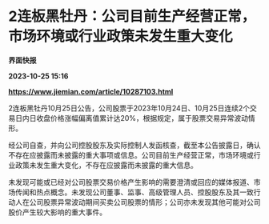 # 2连板黑牡丹：公司目前生产经营正常，市场环境或行业政策未发生重大变化
**界面快报**

**2023-10-25 15:16**

**https://www.jiemian.com/article/10287103.html**

2连板黑牡丹10月25日公告，公司股票于2023年10月24日、10月25日连续2个交易日内日收盘价格涨幅偏离值累计达20%，根据规定，属于股票交易异常波动情形。

经公司自查，并向公司控股股东及实际控制人发函核查，截至本公告披露日，确认不存在应披露而未披露的重大事项或信息。公司目前生产经营正常，市场环境或行业政策未发生重大变化，不存在应披露而未披露的重大信息。

未发现可能或已经对公司股票交易价格产生影响的需要澄清或回应的媒体报道、市场传闻和热点概念。未发现公司董事、监事、高级管理人员、控股股东及其一致行动人在公司股票异常波动期间买卖公司股票的情形；公司亦未发现其他可能对公司股价产生较大影响的重大事件。